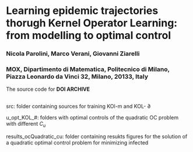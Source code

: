 # Learning epidemic trajectories thorugh Kernel Operator Learning: from modelling to optimal control
### Nicola Parolini, Marco Verani, Giovanni Ziarelli
### MOX, Dipartimento di Matematica, Politecnico di Milano, Piazza Leonardo da Vinci 32, Milano, 20133, Italy
The source code for **DOI ARCHIVE**

##
src: folder containing sources for training KOl-m and KOL- $\partial$

u_opt_KOL_#: folders with optimal controls of the quadratic OC problem with different $C_u$

results_ocQuadratic_cu: folder containing resukts figures for the solution of a quadratic optimal control problem for minimizing infected

